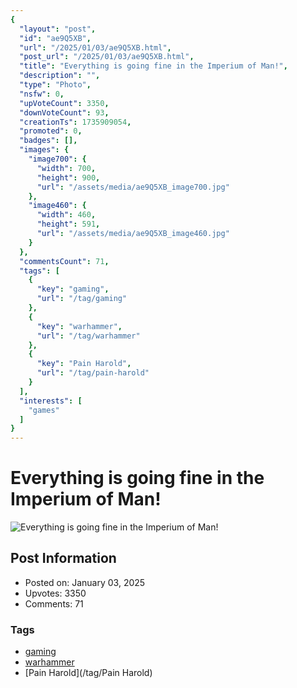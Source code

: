 ```yaml
---
{
  "layout": "post",
  "id": "ae9Q5XB",
  "url": "/2025/01/03/ae9Q5XB.html",
  "post_url": "/2025/01/03/ae9Q5XB.html",
  "title": "Everything is going fine in the Imperium of Man!",
  "description": "",
  "type": "Photo",
  "nsfw": 0,
  "upVoteCount": 3350,
  "downVoteCount": 93,
  "creationTs": 1735909054,
  "promoted": 0,
  "badges": [],
  "images": {
    "image700": {
      "width": 700,
      "height": 900,
      "url": "/assets/media/ae9Q5XB_image700.jpg"
    },
    "image460": {
      "width": 460,
      "height": 591,
      "url": "/assets/media/ae9Q5XB_image460.jpg"
    }
  },
  "commentsCount": 71,
  "tags": [
    {
      "key": "gaming",
      "url": "/tag/gaming"
    },
    {
      "key": "warhammer",
      "url": "/tag/warhammer"
    },
    {
      "key": "Pain Harold",
      "url": "/tag/pain-harold"
    }
  ],
  "interests": [
    "games"
  ]
}
---
```


# Everything is going fine in the Imperium of Man!

![Everything is going fine in the Imperium of Man!](/assets/media/ae9Q5XB_image700.jpg)

## Post Information

- Posted on: January 03, 2025
- Upvotes: 3350
- Comments: 71

### Tags

- [gaming](/tag/gaming)
- [warhammer](/tag/warhammer)
- [Pain Harold](/tag/Pain Harold)
